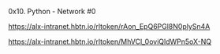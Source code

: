 0x10. Python - Network #0

https://alx-intranet.hbtn.io/rltoken/rAon_EpQ6PGl8N0plySn4A

https://alx-intranet.hbtn.io/rltoken/MhVCl_0oviQldWPn5oX-NQ
